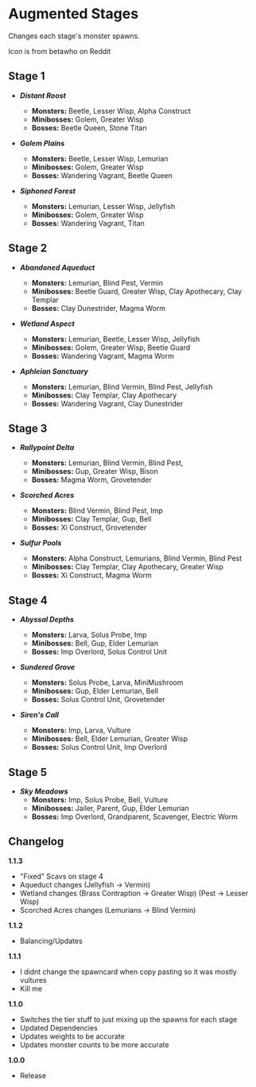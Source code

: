 # Augmented Stages

Changes each stage's monster spawns.

Icon is from betawho on Reddit

## Stage 1
- ***Distant Roost***
  - **Monsters:** Beetle, Lesser Wisp, Alpha Construct
  - **Minibosses:** Golem, Greater Wisp
  - **Bosses:** Beetle Queen, Stone Titan

- ***Golem Plains***
  - **Monsters:** Beetle, Lesser Wisp, Lemurian
  - **Minibosses:** Golem, Greater Wisp
  - **Bosses:** Wandering Vagrant, Beetle Queen

- ***Siphoned Forest***
  - **Monsters:** Lemurian, Lesser Wisp, Jellyfish
  - **Minibosses:** Golem, Greater Wisp
  - **Bosses:** Wandering Vagrant, Titan

## Stage 2
- ***Abandoned Aqueduct***
  - **Monsters:** Lemurian, Blind Pest, Vermin
  - **Minibosses:** Beetle Guard, Greater Wisp, Clay Apothecary, Clay Templar
  - **Bosses:** Clay Dunestrider, Magma Worm

- ***Wetland Aspect***
  - **Monsters:** Lemurian, Beetle, Lesser Wisp, Jellyfish
  - **Minibosses:** Golem, Greater Wisp, Beetle Guard
  - **Bosses:** Wandering Vagrant, Magma Worm

- ***Aphleian Sanctuary***
  - **Monsters:** Lemurian, Blind Vermin, Blind Pest, Jellyfish
  - **Minibosses:** Clay Templar, Clay Apothecary
  - **Bosses:** Wandering Vagrant, Clay Dunestrider

## Stage 3
- ***Rallypoint Delta***
  - **Monsters:** Lemurian, Blind Vermin, Blind Pest,
  - **Minibosses:** Gup, Greater Wisp, Bison
  - **Bosses:** Magma Worm, Grovetender

- ***Scorched Acres***
  - **Monsters:** Blind Vermin, Blind Pest, Imp
  - **Minibosses:** Clay Templar, Gup, Bell
  - **Bosses:** Xi Construct, Grovetender

- ***Sulfur Pools***
  - **Monsters:** Alpha Construct, Lemurians, Blind Vermin, Blind Pest
  - **Minibosses:** Clay Templar, Clay Apothecary, Greater Wisp
  - **Bosses:** Xi Construct, Magma Worm

## Stage 4
- ***Abyssal Depths***
  - **Monsters:** Larva, Solus Probe, Imp
  - **Minibosses:** Bell, Gup, Elder Lemurian
  - **Bosses:** Imp Overlord, Solus Control Unit

- ***Sundered Grove***
  - **Monsters:** Solus Probe, Larva, MiniMushroom
  - **Minibosses:** Gup, Elder Lemurian, Bell
  - **Bosses:** Solus Control Unit, Grovetender

- ***Siren's Call***
  - **Monsters:** Imp, Larva, Vulture
  - **Minibosses:** Bell, Elder Lemurian, Greater Wisp
  - **Bosses:** Solus Control Unit, Imp Overlord

## Stage 5
- ***Sky Meadows***
  - **Monsters:** Imp, Solus Probe, Bell, Vulture
  - **Minibosses:** Jailer, Parent, Gup, Elder Lemurian
  - **Bosses:** Imp Overlord, Grandparent, Scavenger, Electric Worm

## Changelog

**1.1.3**
* "Fixed" Scavs on stage 4
* Aqueduct changes (Jellyfish -> Vermin)
* Wetland changes (Brass Contraption -> Greater Wisp) (Pest -> Lesser Wisp)
* Scorched Acres changes (Lemurians -> Blind Vermin)

**1.1.2**
* Balancing/Updates

**1.1.1**
* I didnt change the spawncard when copy pasting so it was mostly vultures
* Kill me

**1.1.0**
* Switches the tier stuff to just mixing up the spawns for each stage
* Updated Dependencies
* Updates weights to be accurate
* Updates monster counts to be more accurate

**1.0.0**
* Release